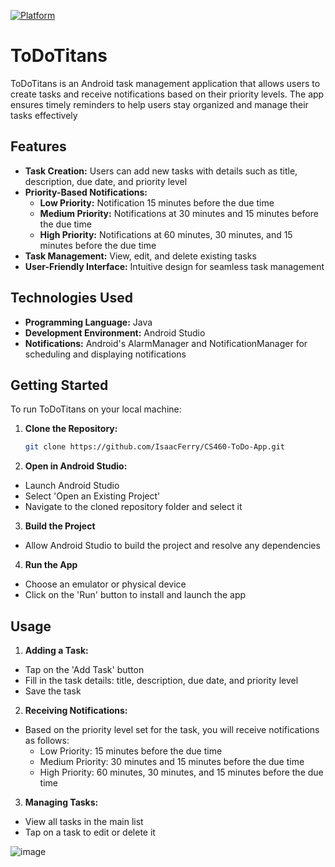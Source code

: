 [![Platform](https://img.shields.io/badge/platform-Android-blue)](https://developer.android.com)


# ToDoTitans

ToDoTitans is an Android task management application that allows users to create tasks and receive notifications based on their priority levels. The app ensures timely reminders to help users stay organized and manage their tasks effectively

## Features

- **Task Creation:** Users can add new tasks with details such as title, description, due date, and priority level
- **Priority-Based Notifications:**
  - **Low Priority:** Notification 15 minutes before the due time
  - **Medium Priority:** Notifications at 30 minutes and 15 minutes before the due time
  - **High Priority:** Notifications at 60 minutes, 30 minutes, and 15 minutes before the due time
- **Task Management:** View, edit, and delete existing tasks
- **User-Friendly Interface:** Intuitive design for seamless task management

## Technologies Used

- **Programming Language:** Java
- **Development Environment:** Android Studio
- **Notifications:** Android's AlarmManager and NotificationManager for scheduling and displaying notifications

## Getting Started

To run ToDoTitans on your local machine:

1. **Clone the Repository:**
   ```bash
   git clone https://github.com/IsaacFerry/CS460-ToDo-App.git

2. **Open in Android Studio:**
- Launch Android Studio
- Select 'Open an Existing Project'
- Navigate to the cloned repository folder and select it

3. **Build the Project**
- Allow Android Studio to build the project and resolve any dependencies

4. **Run the App**
- Choose an emulator or physical device
- Click on the 'Run' button to install and launch the app

## Usage

1. **Adding a Task:**
- Tap on the 'Add Task' button
- Fill in the task details: title, description, due date, and priority level
- Save the task


2. **Receiving Notifications:**
- Based on the priority level set for the task, you will receive notifications as follows:
    - Low Priority: 15 minutes before the due time
    - Medium Priority: 30 minutes and 15 minutes before the due time
    - High Priority: 60 minutes, 30 minutes, and 15 minutes before the due time

3. **Managing Tasks:**
- View all tasks in the main list
- Tap on a task to edit or delete it

![image](https://github.com/user-attachments/assets/a6bd550a-b186-42ab-8700-c8daeb5891ca)
